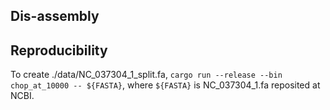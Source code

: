 ## Dis-assembly



## Reproducibility

To create ./data/NC_037304_1_split.fa, `cargo run --release --bin chop_at_10000 -- ${FASTA}`,
where `${FASTA}` is NC_037304_1.fa reposited at NCBI.